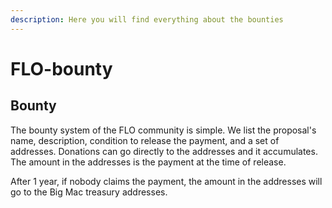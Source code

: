 ```yaml
---
description: Here you will find everything about the bounties
---
```


# FLO-bounty

## Bounty

The bounty system of the FLO community is simple. We list the proposal's name, description, condition to release the payment, and a set of addresses. Donations can go directly to the addresses and it accumulates. The amount in the addresses is the payment at the time of release.

After 1 year, if nobody claims the payment, the amount in the addresses will go to the Big Mac treasury addresses.



